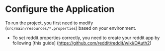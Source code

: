 
# Configure the Application
To run the project, you first need to modify (`src/main/resources/*.properties`) based on your environment.
- To set reddit.properties correctly, you need to create your reddit app by following [this guide] (https://github.com/reddit/reddit/wiki/OAuth2)

